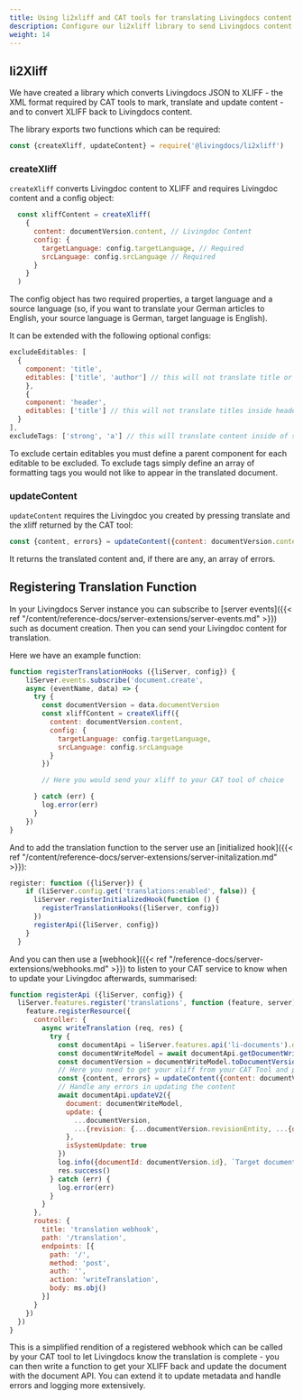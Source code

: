 ```yaml
---
title: Using li2xliff and CAT tools for translating Livingdocs content
description: Configure our li2xliff library to send Livingdocs content to CAT tools
weight: 14
---
```


## li2Xliff

We have created a library which converts Livingdocs JSON to XLIFF - the XML format required by CAT tools to mark, translate and update content - and to convert XLIFF back to Livingdocs content.

The library exports two functions which can be required:

```js
const {createXliff, updateContent} = require('@livingdocs/li2xliff')
```

### createXliff

`createXliff` converts Livingdoc content to XLIFF and requires Livingdoc content and a config object:

```js
  const xliffContent = createXliff(
    {
      content: documentVersion.content, // Livingdoc Content
      config: {
        targetLanguage: config.targetLanguage, // Required
        srcLanguage: config.srcLanguage // Required
      }
    }
  )
```

The config object has two required properties, a target language and a source language (so, if you want to translate your German articles to English, your source language is German, target language is English).

It can be extended with the following optional configs:

```js
excludeEditables: [
  {
    component: 'title',
    editables: ['title', 'author'] // this will not translate title or author editables inside title components
    },
    {
    component: 'header',
    editables: ['title'] // this will not translate titles inside header components
  }
],
excludeTags: ['strong', 'a'] // this will translate content inside of strong and anchor tags, but will not preserve the formatting
```

To exclude certain editables you must define a parent component for each editable to be excluded. To exclude tags simply define an array of formatting tags you would not like to appear in the translated document.

### updateContent

`updateContent` requires the Livingdoc you created by pressing translate and the xliff returned by the CAT tool:

```js
const {content, errors} = updateContent({content: documentVersion.content, xliff})
```

It returns the translated content and, if there are any, an array of errors.

## Registering Translation Function


In your Livingdocs Server instance you can subscribe to [server events]({{< ref "/content/reference-docs/server-extensions/server-events.md" >}}) such as document creation. Then you can send your Livingdoc content for translation.

Here we have an example function:


```js
function registerTranslationHooks ({liServer, config}) {
    liServer.events.subscribe('document.create',
    async (eventName, data) => {
      try {
        const documentVersion = data.documentVersion
        const xliffContent = createXliff({
          content: documentVersion.content,
          config: {
            targetLanguage: config.targetLanguage,
            srcLanguage: config.srcLanguage
          }
        })

        // Here you would send your xliff to your CAT tool of choice

      } catch (err) {
        log.error(err)
      }
    })
}
```

And to add the translation function to the server use an [initialized hook]({{< ref "/content/reference-docs/server-extensions/server-initalization.md" >}}):

```js
register: function ({liServer}) {
    if (liServer.config.get('translations:enabled', false)) {
      liServer.registerInitializedHook(function () {
        registerTranslationHooks({liServer, config})
      })
      registerApi({liServer, config})
    }
  }
```


And you can then use a [webhook]({{< ref "/reference-docs/server-extensions/webhooks.md" >}}) to listen to your CAT service to know when to update your Livingdoc afterwards, summarised:

```js
function registerApi ({liServer, config}) {
  liServer.features.register('translations', function (feature, server) {
    feature.registerResource({
      controller: {
        async writeTranslation (req, res) {
          try {
            const documentApi = liServer.features.api('li-documents').document // Get the document API
            const documentWriteModel = await documentApi.getDocumentWriteModel({projectId, documentId})
            const documentVersion = documentWriteModel.toDocumentVersion()
            // Here you need to get your xliff from your CAT Tool and pass it to updateContent:
            const {content, errors} = updateContent({content: documentVersion.content, xliff})
            // Handle any errors in updating the content
            await documentApi.updateV2({
              document: documentWriteModel,
              update: {
                ...documentVersion,
                ...{revision: {...documentVersion.revisionEntity, ...{data: {content}}}},
              },
              isSystemUpdate: true
            })
            log.info({documentId: documentVersion.id}, `Target document updated.`)
            res.success()
          } catch (err) {
            log.error(err)
          }
        }
      },
      routes: {
        title: 'translation webhook',
        path: '/translation',
        endpoints: [{
          path: '/',
          method: 'post',
          auth: '',
          action: 'writeTranslation',
          body: ms.obj()
        }]
      }
    })
  })
}
```

This is a simplified rendition of a registered webhook which can be called by your CAT tool to let Livingdocs know the translation is complete - you can then write a function to get your XLIFF back and update the document with the document API. You can extend it to update metadata and handle errors and logging more extensively.

